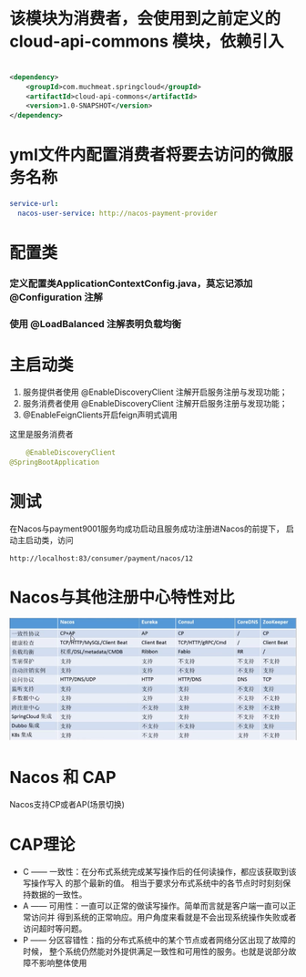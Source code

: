 # 该模块为消费者，会使用到之前定义的 cloud-api-commons 模块，依赖引入

```xml

<dependency>
    <groupId>com.muchmeat.springcloud</groupId>
    <artifactId>cloud-api-commons</artifactId>
    <version>1.0-SNAPSHOT</version>
</dependency>
```

# yml文件内配置消费者将要去访问的微服务名称

```yaml
service-url:
  nacos-user-service: http://nacos-payment-provider
```

# 配置类

### 定义配置类ApplicationContextConfig.java，莫忘记添加 @Configuration 注解

### 使用 @LoadBalanced 注解表明负载均衡

# 主启动类

1. 服务提供者使用 @EnableDiscoveryClient 注解开启服务注册与发现功能；
2. 服务消费者使用 @EnableDiscoveryClient 注解开启服务注册与发现功能；
3. @EnableFeignClients开启feign声明式调用

这里是服务消费者

```java
    @EnableDiscoveryClient
@SpringBootApplication
```

# 测试

在Nacos与payment9001服务均成功启动且服务成功注册进Nacos的前提下， 启动主启动类，访问

```http request
http://localhost:83/consumer/payment/nacos/12
```

# Nacos与其他注册中心特性对比

![Nacos与其他注册中心特性对比](https://github.com/muchmeat/spring-cloud-study/blob/master/image/Nacos%E4%B8%8E%E5%85%B6%E4%BB%96%E6%B3%A8%E5%86%8C%E4%B8%AD%E5%BF%83%E5%AF%B9%E6%AF%94.png)

# Nacos 和 CAP

Nacos支持CP或者AP(场景切换)

# CAP理论

* C —— 一致性：在分布式系统完成某写操作后的任何读操作，都应该获取到该写操作写入
的那个最新的值。 相当于要求分布式系统中的各节点时时刻刻保持数据的一致性。
* A —— 可用性：一直可以正常的做读写操作。简单而言就是客户端一直可以正常访问并
得到系统的正常响应。用户角度来看就是不会出现系统操作失败或者访问超时等问题。
* P —— 分区容错性：指的分布式系统中的某个节点或者网络分区出现了故障的时候，
整个系统仍然能对外提供满足一致性和可用性的服务。也就是说部分故障不影响整体使用
